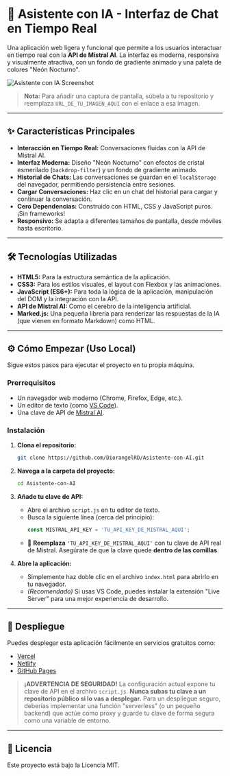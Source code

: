 # 🤖 Asistente con IA - Interfaz de Chat en Tiempo Real

Una aplicación web ligera y funcional que permite a los usuarios interactuar en tiempo real con la **API de Mistral AI**. La interfaz es moderna, responsiva y visualmente atractiva, con un fondo de gradiente animado y una paleta de colores "Neón Nocturno".

![Asistente con IA Screenshot](URL_DE_TU_IMAGEN_AQUI)
> **Nota:** Para añadir una captura de pantalla, súbela a tu repositorio y reemplaza `URL_DE_TU_IMAGEN_AQUI` con el enlace a esa imagen.

---

## ✨ Características Principales

-   **Interacción en Tiempo Real:** Conversaciones fluidas con la API de Mistral AI.
-   **Interfaz Moderna:** Diseño "Neón Nocturno" con efectos de cristal esmerilado (`backdrop-filter`) y un fondo de gradiente animado.
-   **Historial de Chats:** Las conversaciones se guardan en el `localStorage` del navegador, permitiendo persistencia entre sesiones.
-   **Cargar Conversaciones:** Haz clic en un chat del historial para cargar y continuar la conversación.
-   **Cero Dependencias:** Construido con HTML, CSS y JavaScript puros. ¡Sin frameworks!
-   **Responsivo:** Se adapta a diferentes tamaños de pantalla, desde móviles hasta escritorio.

---

## 🛠️ Tecnologías Utilizadas

-   **HTML5:** Para la estructura semántica de la aplicación.
-   **CSS3:** Para los estilos visuales, el layout con Flexbox y las animaciones.
-   **JavaScript (ES6+):** Para toda la lógica de la aplicación, manipulación del DOM y la integración con la API.
-   **API de Mistral AI:** Como el cerebro de la inteligencia artificial.
-   **Marked.js:** Una pequeña librería para renderizar las respuestas de la IA (que vienen en formato Markdown) como HTML.

---

## ⚙️ Cómo Empezar (Uso Local)

Sigue estos pasos para ejecutar el proyecto en tu propia máquina.

### Prerrequisitos

-   Un navegador web moderno (Chrome, Firefox, Edge, etc.).
-   Un editor de texto (como [VS Code](https://code.visualstudio.com/)).
-   Una clave de API de [Mistral AI](https://console.mistral.ai/).

### Instalación

1.  **Clona el repositorio:**
    ```sh
    git clone https://github.com/DiorangelRD/Asistente-con-AI.git
    ```

2.  **Navega a la carpeta del proyecto:**
    ```sh
    cd Asistente-con-AI
    ```

3.  **Añade tu clave de API:**
    -   Abre el archivo `script.js` en tu editor de texto.
    -   Busca la siguiente línea (cerca del principio):
        ```javascript
        const MISTRAL_API_KEY = 'TU_API_KEY_DE_MISTRAL_AQUI';
        ```
    -   🚨 **Reemplaza** `'TU_API_KEY_DE_MISTRAL_AQUI'` con tu clave de API real de Mistral. Asegúrate de que la clave quede **dentro de las comillas**.

4.  **Abre la aplicación:**
    -   Simplemente haz doble clic en el archivo `index.html` para abrirlo en tu navegador.
    -   *(Recomendado)* Si usas VS Code, puedes instalar la extensión "Live Server" para una mejor experiencia de desarrollo.

---

## 🚀 Despliegue

Puedes desplegar esta aplicación fácilmente en servicios gratuitos como:

-   [Vercel](https://vercel.com/)
-   [Netlify](https://www.netlify.com/)
-   [GitHub Pages](https://pages.github.com/)

> **¡ADVERTENCIA DE SEGURIDAD!**
> La configuración actual expone tu clave de API en el archivo `script.js`. **Nunca subas tu clave a un repositorio público si lo vas a desplegar.** Para un despliegue seguro, deberías implementar una función "serverless" (o un pequeño backend) que actúe como proxy y guarde tu clave de forma segura como una variable de entorno.

---

## 📄 Licencia

Este proyecto está bajo la Licencia MIT.
